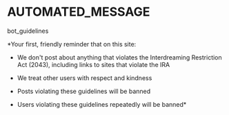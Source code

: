 # AUTOMATED_MESSAGE

bot_guidelines

*Your first, friendly reminder that on this site:

- We don't post about anything that violates the Interdreaming Restriction Act (2043), including links to sites that violate the IRA

- We treat other users with respect and kindness

- Posts violating these guidelines will be banned

- Users violating these guidelines repeatedly will be banned*